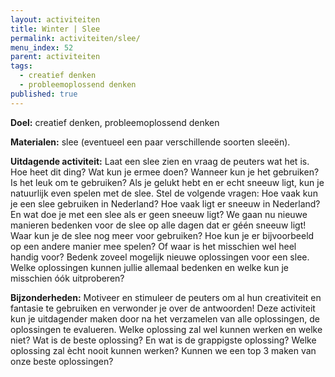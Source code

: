 ```yaml
---
layout: activiteiten
title: Winter | Slee
permalink: activiteiten/slee/
menu_index: 52
parent: activiteiten
tags:
  - creatief denken
  - probleemoplossend denken
published: true
---
```


**Doel:** creatief denken, probleemoplossend denken

<p style="margin-top: 10px;"/>

**Materialen:** slee (eventueel een paar verschillende soorten sleeën).

<p style="margin-top: 10px;"/>

**Uitdagende activiteit:** Laat een slee zien en vraag de peuters wat het is. Hoe heet dit ding? Wat kun je ermee doen? Wanneer kun je het gebruiken? Is het leuk om te gebruiken? Als je gelukt hebt en er echt sneeuw ligt, kun je natuurlijk even spelen met de slee. Stel de volgende vragen: Hoe vaak kun je een slee gebruiken in Nederland? Hoe vaak ligt er sneeuw in Nederland? En wat doe je met een slee als er geen sneeuw ligt? We gaan nu nieuwe manieren bedenken voor de slee op alle dagen dat er géén sneeuw ligt! Waar kun je de slee nog meer voor gebruiken? Hoe kun je er bijvoorbeeld op een andere manier mee spelen? Of waar is het misschien wel heel handig voor? Bedenk zoveel mogelijk nieuwe oplossingen voor een slee. Welke oplossingen kunnen jullie allemaal bedenken en welke kun je misschien óók uitproberen?

<p style="margin-top: 10px;"/>

**Bijzonderheden:** Motiveer en stimuleer de peuters om al hun creativiteit en fantasie te gebruiken en verwonder je over de antwoorden! Deze activiteit kun je uitdagender maken door na het verzamelen van alle oplossingen, de oplossingen te evalueren. Welke oplossing zal wel kunnen werken en welke niet? Wat is de beste oplossing? En wat is de grappigste oplossing? Welke oplossing zal ècht nooit kunnen werken? Kunnen we een top 3 maken van onze beste oplossingen?

